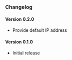 ### Changelog

#### Version 0.2.0
* Provide default IP address

#### Version 0.1.0
* Initial release
